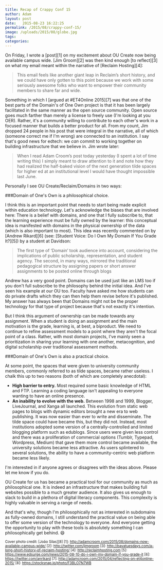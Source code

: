 ```yaml
---
title: Recap of Crappy Conf 15
author: Adam
layout: post
date:   2015-08-23 16:22:25
permalink: /2015/08/crappy-conf-15/
image: /uploads/2015/08/globe.jpg
tags:
categories:
---
```

On Friday, I wrote a [post][1] on my excitement about OU Create now being available campus wide. [Jim Groom][2] was then kind enough [to reflect][3] on what my email meant within the narrative of [Reclaim Hosting][4]:

>This email feels like another giant leap in Reclaim’s short history, and we could have only gotten to this point because we work with some seriously awesome folks who want to empower their community members to share far and wide.

Something in which I [argued at #ET4Online 2015][7] was that one of the best parts of the Domain's of One Own project is that it has been largely facilitated in the same manner as the open source community. Open source goes much farther than merely a license to freely use (I'm looking at you OER). Rather, it's a community willing to contribute to each other's work in a focused manner that builds a better product for all. From my count, Jim dropped 24 people in his post that were integral in the narrative, all of which (someone correct me if I'm wrong) are connected to an institution. I say that's good news for edtech: we *can* commit to working together on building infrastructure that we believe in. Jim wrote later:

>When I read Adam Croom’s post today yesterday (I spent a lot of time writing this) I simply meant to draw attention to it and note how they had realized the half-baked vision of the next generation tilde spaces for higher ed at an institutional level I would have thought impossible last June.

Personally I see OU Create/Reclaim/Domains in two ways:

###Domain of One's Own is a philosophical choice.

I think this is an important point that needs to start being made explicit within education technology. Let's acknowledge the biases that are involved here: There is a belief with domains, and one that I fully subscribe to, that the learning experience must be fully owned by the learner: this conceptual idea is manifested with domains in the physical ownership of the data (which is also important to most). This idea was recently commented on by [Andrew Rikard][6] (see: [Student Voice: Do I Own My Domain If You Grade It?][5]) by a student at Davidson:

> The first type of ‘Domain’ took audience into account, considering the implications of public scholarship, representation, and student agency. The second, in many ways, mirrored the traditional pedagogical structure by assigning papers or short answer assignments to be posted online through blogs

Andrew has a very good point. Domains can be used just like an LMS too if you don't full subscribe to the philosophy behind the initial idea. And I've seen his example at our OU too. Faculty have asked me how students can do private drafts which they can then help them revise before it's published. My answer has always been that Domains might not be the proper technology for that type of project because that's not exactly it's intention.

But I think this argument of ownership can be made towards any assignment. When a student is doing an assignment and the main motivation is the grade, learning is, at best, a biproduct. We need to continue to refine assessment models to a point where they aren't the focal point of a class. Rather, with most domain projects, I've mainly seen a prioritization in sharing your learning with one another, metacognition, and digital scholarship over traditional assessment methods.

###Domain of One's Own is also a practical choice.

At some point, the spaces that were given to university community members, commonly referred to as tilde spaces, became rather useless. I chalk this up to two reasons (both of which are completely anecdotal):

- **High barrier to entry.** Most required some basic knowledge of HTML and FTP. Learning a coding language isn't appealing to everyone wanting to have an online presence.
- **An inability to evolve with the web.** Between 1998 and 1999, Blogger, LiveJournal, and Xanga all launched. This evolution from static web pages to blogs with dynamic editors brought a new era to web publishing. It was now easier than ever to write and disseminate. The tilde space could have became this, but they did not. Instead, most institutions adopted some version of a centrally-controlled and limited blogging platform such as edublogs. Since users were given less control and there was a proliferation of commercial options (Tumblr, Typepad, Wordpress, Medium) that gave them more control became available, the university solutions became less attractive. As users splintered to several solutions, the ability to have a community-centric web platform became less likely.

I'm interested in if anyone agrees or disagrees with the ideas above. Please let me know if you do.

OU Create for us has became a practical tool for our community as much as philosophical one. It is indeed an infrastructure that makes building full websites possible to a much greater audience. It also gives us enough to slack to build in a plethora of digital literacy components. This complexity is highly valuable in serving a range of needs.

And that's why, though I'm philosophically not as interested in subdomains as fully-owned domains, I still understand the practical value on being able to offer some version of the technology to everyone. And everyone getting the opportunity to play with these tools is absolutely something I can philosophically get behind. :smile:

<small>Cover photo credit: [João Silas][8]
[1]: http://adamcroom.com/2015/08/domains-now-available-campus-wide/
[2]: http://twitter.com/jimgroom
[3]: http://bavatuesdays.com/a-long-short-history-of-reclaim-hosting/
[4]: http://reclaimhosting.com
[5]: https://www.edsurge.com/news/2015-08-10-do-i-own-my-domain-if-you-grade-it
[6]: https://twitter.com/anrikard
[7]: http://adamcroom.com/2015/04/reflecting-on-et4online-2015/
[8]: https://stocksnap.io/photo/F3BLO7N7WB

